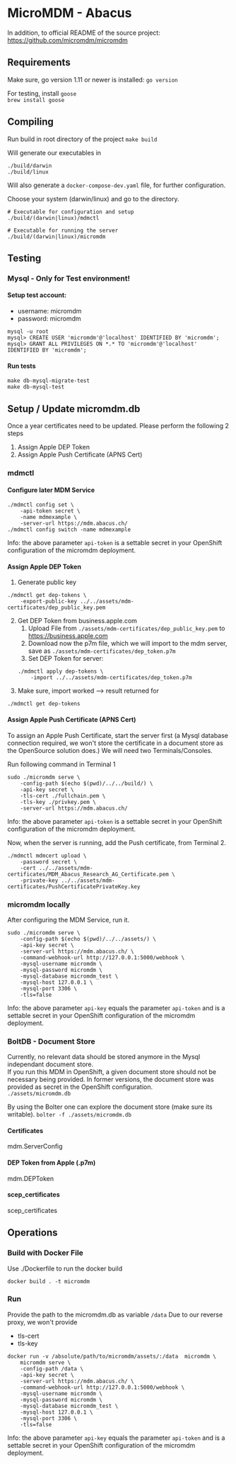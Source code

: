 # MicroMDM - Abacus
In addition, to official README of the source project: https://github.com/micromdm/micromdm

## Requirements

Make sure, go version 1.11 or newer is installed:
`go version`

For testing, install `goose`\
`brew install goose`

## Compiling
Run build in root directory of the project
`make build`

Will generate our executables in 
```
./build/darwin
./build/linux
```

Will also generate a `docker-compose-dev.yaml` file, for further configuration.

Choose your system (darwin/linux) and go to the directory.

```
# Executable for configuration and setup
./build/(darwin|linux)/mdmctl

# Executable for running the server
./build/(darwin|linux)/micromdm
```

## Testing
### Mysql - Only for Test environment!
#### Setup test account:
* username: micromdm
* password: micromdm
```
mysql -u root
mysql> CREATE USER 'micromdm'@'localhost' IDENTIFIED BY 'micromdm';
mysql> GRANT ALL PRIVILEGES ON *.* TO 'micromdm'@'localhost' IDENTIFIED BY 'micromdm';
```
#### Run tests
```
make db-mysql-migrate-test
make db-mysql-test
```

## Setup / Update micromdm.db
Once a year certificates need to be updated. Please perform the following 2 steps
1. Assign Apple DEP Token
2. Assign Apple Push Certificate (APNS Cert)

### mdmctl 
#### Configure later MDM Service
```
./mdmctl config set \
    -api-token secret \
    -name mdmexample \
    -server-url https://mdm.abacus.ch/
./mdmctl config switch -name mdmexample
```
Info: the above parameter `api-token` is a settable secret in your OpenShift configuration of the micromdm deployment.

#### Assign Apple DEP Token
1. Generate public key
```
./mdmctl get dep-tokens \
    -export-public-key ../../assets/mdm-certificates/dep_public_key.pem
```
2. Get DEP Token from business.apple.com
   1. Upload File from `./assets/mdm-certificates/dep_public_key.pem` to https://business.apple.com
   2. Download now the p7m file, which we will import to the mdm server, save as `./assets/mdm-certificates/dep_token.p7m`
   3. Set DEP Token for server:
   ```
   ./mdmctl apply dep-tokens \
       -import ../../assets/mdm-certificates/dep_token.p7m
   ```
3. Make sure, import worked --> result returned for
```
./mdmctl get dep-tokens
```

#### Assign Apple Push Certificate (APNS Cert)
To assign an Apple Push Certificate, start the server first (a Mysql database connection required, we won't store the certificate in a document store as the OpenSource solution does.)
We will need two Terminals/Consoles.

Run following command in Terminal 1
```
sudo ./micromdm serve \
    -config-path $(echo $(pwd)/../../build/) \
    -api-key secret \
    -tls-cert ./fullchain.pem \
    -tls-key ./privkey.pem \
    -server-url https://mdm.abacus.ch/
```
Info: the above parameter `api-token` is a settable secret in your OpenShift configuration of the micromdm deployment.

Now, when the server is running, add the Push certificate, from Terminal 2.
```
./mdmctl mdmcert upload \
    -password secret \
    -cert ../../assets/mdm-certificates/MDM_Abacus_Research_AG_Certificate.pem \
    -private-key ../../assets/mdm-certificates/PushCertificatePrivateKey.key
```

### micromdm locally
After configuring the MDM Service, run it.

```
sudo ./micromdm serve \
    -config-path $(echo $(pwd)/../../assets/) \
    -api-key secret \
    -server-url https://mdm.abacus.ch/ \
    -command-webhook-url http://127.0.0.1:5000/webhook \
    -mysql-username micromdm \
    -mysql-password micromdm \
    -mysql-database micromdm_test \
    -mysql-host 127.0.0.1 \
    -mysql-port 3306 \
    -tls=false
```
Info: the above parameter `api-key` equals the parameter `api-token` and is a settable secret in your OpenShift configuration of the micromdm deployment.

### BoltDB - Document Store
Currently, no relevant data should be stored anymore in the Mysql independant document store.\
If you run this MDM in OpenShift, a given document store should not be necessary being provided. In former versions, the document store was provided as secret in the OpenShift configuration.\
`./assets/micromdm.db`

By using the Bolter one can explore the document store (make sure its writable).
`bolter -f ./assets/micromdm.db`

#### Certificates
mdm.ServerConfig

#### DEP Token from Apple (.p7m)
mdm.DEPToken

#### scep_certificates
scep_certificates

## Operations
### Build with Docker File
Use ./Dockerfile to run the docker build
```
docker build . -t micromdm
```
### Run
Provide the path to the micromdm.db as variable `/data`
Due to our reverse proxy, we won't provide
* tls-cert
* tls-key

```
docker run -v /absolute/path/to/micromdm/assets/:/data  micromdm \
    micromdm serve \
    -config-path /data \
    -api-key secret \
    -server-url https://mdm.abacus.ch/ \
    -command-webhook-url http://127.0.0.1:5000/webhook \
    -mysql-username micromdm \
    -mysql-password micromdm \
    -mysql-database micromdm_test \
    -mysql-host 127.0.0.1 \
    -mysql-port 3306 \
    -tls=false
```
Info: the above parameter `api-key` equals the parameter `api-token` and is a settable secret in your OpenShift configuration of the micromdm deployment.
